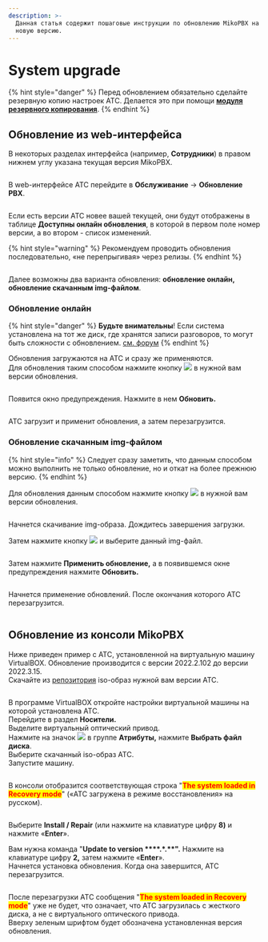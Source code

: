 ```yaml
---
description: >-
  Данная статья содержит пошаговые инструкции по обновлению MikoPBX на более
  новую версию.
---
```


# System upgrade

{% hint style="danger" %}
Перед обновлением обязательно сделайте резервную копию настроек АТС. Делается это при помощи [**модуля резервного копирования**](modul-rezervnogo-kopirovaniya.md).
{% endhint %}

## Обновление из web-интерфейса <a href="#obnovlenie_iz_web-interfejsa" id="obnovlenie_iz_web-interfejsa"></a>

В некоторых разделах интерфейса (например, **Сотрудники**) в правом нижнем углу указана текущая версия MikoPBX.

<figure><img src="../../.gitbook/assets/obnov_ats_0 (1).png" alt=""><figcaption></figcaption></figure>

В web-интерфейсе АТС перейдите в **Обслуживание** → **Обновление PBX**.

<figure><img src="../../.gitbook/assets/obnov_ats_1.png" alt=""><figcaption></figcaption></figure>

Если есть версии АТС новее вашей текущей, они будут отображены в таблице **Доступны онлайн обновления**, в которой в первом поле номер версии, а во втором - список изменений.

{% hint style="warning" %}
Рекомендуем проводить обновления последовательно, «не перепрыгивая» через релизы.
{% endhint %}

<figure><img src="../../.gitbook/assets/obnov_ats_2.png" alt=""><figcaption></figcaption></figure>

Далее возможны два варианта обновления: **обновление онлайн, обновление скачанным img-файлом**.

### Обновление онлайн

{% hint style="danger" %}
**Будьте внимательны**! Если система установлена на тот же диск, где хранятся записи разговоров, то могут быть сложности с обновлением. [см. форум](https://qa.askozia.ru/5061/%D0%BF%D1%80%D0%BE%D0%BF%D0%B0%D0%B4%D0%B0%D0%B5%D1%82-%D1%80%D0%B0%D0%B7%D0%B4%D0%B5%D0%BB-%D0%BF%D0%BE%D1%81%D0%BB%D0%B5-%D0%BE%D0%B1%D0%BD%D0%BE%D0%B2%D0%BB%D0%B5%D0%BD%D0%B8%D1%8F-%D0%BD%D0%B0-6-7-7-31)
{% endhint %}

Обновления загружаются на АТС и сразу же применяются.\
Для обновления таким способом нажмите кнопку ![](../../.gitbook/assets/obnov\_ats\_3.png) в нужной вам версии обновления.

<figure><img src="../../.gitbook/assets/obnov_ats_4.png" alt=""><figcaption></figcaption></figure>

Появится окно предупреждения. Нажмите в нем **Обновить.**

<figure><img src="../../.gitbook/assets/obnov_ats_5.png" alt=""><figcaption></figcaption></figure>

АТС загрузит и применит обновления, а затем перезагрузится.

### **Обновление скачанным img-файлом**

{% hint style="info" %}
Следует сразу заметить, что данным способом можно выполнить не только обновление, но и откат на более прежнюю версию.
{% endhint %}

Для обновления данным способом нажмите кнопку ![](../../.gitbook/assets/obnov\_ats\_6.png) в нужной вам версии обновления.

<figure><img src="../../.gitbook/assets/obnov_ats_7.png" alt=""><figcaption></figcaption></figure>

Начнется скачивание img-образа. Дождитесь завершения загрузки.

Затем нажмите кнопку ![](../../.gitbook/assets/obnov\_ats\_8.png) и выберите данный img-файл.

<figure><img src="../../.gitbook/assets/obnov_ats_0.gif" alt=""><figcaption></figcaption></figure>

Затем нажмите **Применить обновление,** а в появившемся окне предупреждения нажмите **Обновить.**&#x20;

<figure><img src="../../.gitbook/assets/obnov_ats_1.gif" alt=""><figcaption></figcaption></figure>

Начнется применение обновлений. После окончания которого АТС перезагрузится.

<figure><img src="../../.gitbook/assets/obnov_ats_2.gif" alt=""><figcaption></figcaption></figure>

## Обновление из консоли MikoPBX <a href="#obnovlenie_iz_konsoli_mikopbx" id="obnovlenie_iz_konsoli_mikopbx"></a>

Ниже приведен пример с АТС, установленной на виртуальную машину VirtualBOX. Обновление производится с версии 2022.2.102 до версии 2022.3.15.\
Скачайте из [репозитория](https://github.com/mikopbx/Core/releases) iso-образ нужной вам версии АТС.

<figure><img src="../../.gitbook/assets/obnov_kons_0 (1).png" alt=""><figcaption></figcaption></figure>

В программе VirtualBOX откройте настройки виртуальной машины на которой установлена АТС.\
Перейдите в раздел **Носители.**\
Выделите виртуальный оптический привод. \
Нажмите на значок ![](../../.gitbook/assets/obnov\_kons\_1.png) в группе **Атрибуты,** нажмите **Выбрать файл диска**.\
Выберите скачанный iso-образ АТС.\
Запустите машину.

<figure><img src="../../.gitbook/assets/obn_kons_0.gif" alt=""><figcaption></figcaption></figure>

В консоли отобразится соответствующая строка "<mark style="color:red;">**The system loaded in Recovery mode**</mark>" («АТС загружена в режиме восстановления» на русском).

<figure><img src="../../.gitbook/assets/obnov_kons_2.png" alt=""><figcaption></figcaption></figure>

Выберите **Install / Repair** (или нажмите на клавиатуре цифру **8)** и нажмите «**Enter**».

Вам нужна команда "**Update to version \*\*\*\*.\*.\*\*".** Нажмите на клавиатуре цифру **2,** затем нажмите «**Enter**».\
Начнется установка обновления. Когда она завершится, АТС перезагрузится.

<figure><img src="../../.gitbook/assets/obnov_kons_1.gif" alt=""><figcaption></figcaption></figure>

После перезагрузки АТС сообщения "<mark style="color:red;">**The system loaded in Recovery mode**</mark>" уже не будет, что означает, что АТС загрузилась с жесткого диска, а не с виртуального оптического привода.\
Вверху зеленым шрифтом будет обозначена установленная версия обновления.

<figure><img src="../../.gitbook/assets/obnov_kons_3.png" alt=""><figcaption></figcaption></figure>


